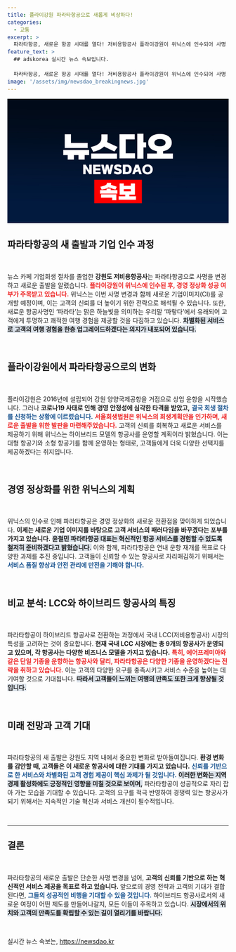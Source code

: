 ```yaml
---
title: 플라이강원 파라타항공으로 새롭게 비상하다!
categories:
  - 교통
excerpt: >
  파라타항공, 새로운 항공 시대를 열다! 저비용항공사 플라이강원이 위닉스에 인수되어 사명 변경과 함께 전격 리뉴얼. 차별화된 서비스로 여행의 패러다임을 뒤바꿀 준비가 완료됐다. 연내 운항 재개 목표!
feature_text: >
  ## adskorea 실시간 뉴스 속보입니다.

  파라타항공, 새로운 항공 시대를 열다! 저비용항공사 플라이강원이 위닉스에 인수되어 사명 변경과 함께 전격 리뉴얼. 차별화된 서비스로 여행의 패러다임을 뒤바꿀 준비가 완료됐다. 연내 운항 재개 목표!
image: '/assets/img/newsdao_breakingnews.jpg'
---
```


<p><img src="/assets/img/newsdao_breakingnews.jpg" alt="adskorea 속보" /></p>

<h2 data-ke-size="size26">파라타항공의 새 출발과 기업 인수 과정</h2>

<p data-ke-size="size16">&nbsp;</p>

<p>뉴스 카페 기업회생 절차를 졸업한 <b>강원도 저비용항공사</b>는 파라타항공으로 사명을 변경하고 새로운 출발을 알렸습니다. <b><span style="color: #ee2323;">플라이강원이 위닉스에 인수된 후, 경영 정상화 성공 여부가 주목받고 있습니다.</span></b> 위닉스는 이번 사명 변경과 함께 새로운 기업이미지(CI)를 공개할 예정이며, 이는 고객의 신뢰를 더 높이기 위한 전략으로 해석될 수 있습니다. 또한, 새로운 항공사명인 ‘파라타’는 맑은 하늘빛을 의미하는 우리말 ‘파랗다’에서 유래되어 고객에게 투명하고 쾌적한 여행 경험을 제공할 것을 다짐하고 있습니다. <b><span style="background-color: #21538527;">차별화된 서비스로 고객의 여행 경험을 한층 업그레이드하겠다는 의지가 내포되어 있습니다.</span></b> </p>

<p data-ke-size="size16">&nbsp;</p>

<h2 data-ke-size="size26">플라이강원에서 파라타항공으로의 변화</h2>

<p data-ke-size="size16">&nbsp;</p>

<p>플라이강원은 2016년에 설립되어 강원 양양국제공항을 거점으로 상업 운항을 시작했습니다. 그러나 <b>코로나19 사태로 인해 경영 안정성에 심각한 타격을 받았고,</b> <b><span style="color: #1a5490;">결국 회생 절차를 신청하는 상황에 이르렀습니다.</span></b> <b><span style="color: #ee2323;">서울회생법원은 위닉스의 회생계획안을 인가하며, 새로운 출발을 위한 발판을 마련해주었습니다.</span></b> 고객의 신뢰를 회복하고 새로운 서비스를 제공하기 위해 위닉스는 하이브리드 모델의 항공사를 운영할 계획이라 밝혔습니다. 이는 대형 항공기와 소형 항공기를 함께 운영하는 형태로, 고객들에게 더욱 다양한 선택지를 제공하겠다는 취지입니다.</p>

<p data-ke-size="size16">&nbsp;</p>

<h2 data-ke-size="size26">경영 정상화를 위한 위닉스의 계획</h2>

<p data-ke-size="size16">&nbsp;</p>

<p>위닉스의 인수로 인해 파라타항공은 경영 정상화의 새로운 전환점을 맞이하게 되었습니다. <b>이제는 새로운 기업 이미지를 바탕으로 고객 서비스의 패러다임을 바꾸겠다는 포부를 가지고 있습니다.</b> <b><span style="background-color: #21538527;">윤철민 파라타항공 대표는 혁신적인 항공 서비스를 경험할 수 있도록 철저히 준비하겠다고 밝혔습니다.</span></b> 이와 함께, 파라타항공은 연내 운항 재개를 목표로 다양한 과제를 추진 중입니다. 고객들이 신뢰할 수 있는 항공사로 자리매김하기 위해서는 <b><span style="color: #1a5490;">서비스 품질 향상과 안전 관리에 만전을 기해야 합니다.</span></b> </p>

<p data-ke-size="size16">&nbsp;</p>

<h2 data-ke-size="size26">비교 분석: LCC와 하이브리드 항공사의 특징</h2>

<p data-ke-size="size16">&nbsp;</p>

<p>파라타항공이 하이브리드 항공사로 전환하는 과정에서 국내 LCC(저비용항공사) 시장의 특성을 고려하는 것이 중요합니다. <b>현재 국내 LCC 시장에는 총 9개의 항공사가 운영되고 있으며, 각 항공사는 다양한 비즈니스 모델을 가지고 있습니다.</b> <b><span style="color: #ee2323;">특히, 에어프레미아와 같은 단일 기종을 운항하는 항공사와 달리, 파라타항공은 다양한 기종을 운영하겠다는 전략을 취하고 있습니다.</span></b> 이는 고객의 다양한 요구를 충족시키고 서비스 수준을 높이는 데 기여할 것으로 기대됩니다. <b><span style="background-color: #21538527;">따라서 고객들이 느끼는 여행의 만족도 또한 크게 향상될 것입니다.</span></b></p>

<p data-ke-size="size16">&nbsp;</p>

<h2 data-ke-size="size26">미래 전망과 고객 기대</h2>

<p data-ke-size="size16">&nbsp;</p>

<p>파라타항공의 새 출발은 강원도 지역 내에서 중요한 변화로 받아들여집니다. <b>환경 변화를 감안할 때, 고객들은 이 새로운 항공사에 대한 기대를 가지고 있습니다.</b> <b><span style="color: #1a5490;">신뢰를 기반으로 한 서비스와 차별화된 고객 경험 제공이 핵심 과제가 될 것입니다.</span></b> <b><span style="background-color: #21538527;">이러한 변화는 지역 경제 활성화에도 긍정적인 영향을 미칠 것으로 보이며,</span></b> 파라타항공이 성공적으로 자리 잡아 가는 모습을 기대할 수 있습니다. 고객의 요구를 적극 반영하여 경쟁력 있는 항공사가 되기 위해서는 지속적인 기술 혁신과 서비스 개선이 필수적입니다.</p>

<p data-ke-size="size16">&nbsp;</p>

<hr>

<h2 data-ke-size="size26">결론</h2>

<p data-ke-size="size16">&nbsp;</p>

<p>파라타항공의 새로운 출발은 단순한 사명 변경을 넘어, <b>고객의 신뢰를 기반으로 하는 혁신적인 서비스 제공을 목표로 하고 있습니다.</b> 앞으로의 경영 전략과 고객의 기대가 결합된다면, <b><span style="color: #1a5490;">그들의 성공적인 비행을 기대할 수 있을 것입니다.</span></b> 하이브리드 항공사로서의 새로운 여정이 어떤 제도를 만들어나갈지, 모든 이들이 주목하고 있습니다. <b><span style="background-color: #21538527;">시장에서의 위치와 고객의 만족도를 확립할 수 있는 길이 열리기를 바랍니다.</span></b> </p>

<p data-ke-size="size16">&nbsp;</p>
실시간 뉴스 속보는, <a href="https://newsdao.kr" rel="dofollow">https://newsdao.kr</a>


